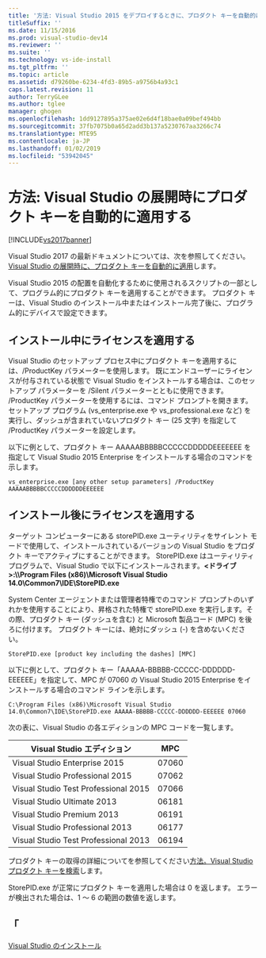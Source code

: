 ```yaml
---
title: '方法: Visual Studio 2015 をデプロイするときに、プロダクト キーを自動的に適用 |Microsoft Docs'
titleSuffix: ''
ms.date: 11/15/2016
ms.prod: visual-studio-dev14
ms.reviewer: ''
ms.suite: ''
ms.technology: vs-ide-install
ms.tgt_pltfrm: ''
ms.topic: article
ms.assetid: d79260be-6234-4fd3-89b5-a9756b4a93c1
caps.latest.revision: 11
author: TerryGLee
ms.author: tglee
manager: ghogen
ms.openlocfilehash: 1dd9127895a375ae02e6d4f18bae0a09bef494bb
ms.sourcegitcommit: 37fb7075b0a65d2add3b137a5230767aa3266c74
ms.translationtype: MTE95
ms.contentlocale: ja-JP
ms.lasthandoff: 01/02/2019
ms.locfileid: "53942045"
---
```

# <a name="how-to-automatically-apply-product-keys-when-deploying-visual-studio"></a>方法: Visual Studio の展開時にプロダクト キーを自動的に適用する
[!INCLUDE[vs2017banner](../includes/vs2017banner.md)]

Visual Studio 2017 の最新ドキュメントについては、次を参照してください。 [Visual Studio の展開時に、プロダクト キーを自動的に適用](/visualstudio/install/automatically-apply-product-keys-when-deploying-visual-studio)します。

Visual Studio 2015 の配置を自動化するために使用されるスクリプトの一部として、プログラム的にプロダクト キーを適用することができます。 プロダクト キーは、Visual Studio のインストール中またはインストール完了後に、プログラム的にデバイスで設定できます。

## <a name="apply-the-license-during-installation"></a>インストール中にライセンスを適用する
 Visual Studio のセットアップ プロセス中にプロダクト キーを適用するには、/ProductKey パラメーターを使用します。 既にエンドユーザーにライセンスが付与されている状態で Visual Studio をインストールする場合は、このセットアップ パラメーターを /Silent パラメーターとともに使用できます。 /ProductKey パラメーターを使用するには、コマンド プロンプトを開きます。 セットアップ プログラム (vs_enterprise.exe や vs_professional.exe など) を実行し、ダッシュが含まれていないプロダクト キー (25 文字) を指定して /ProductKey パラメーターを設定します。

 以下に例として、プロダクト キー AAAAABBBBBCCCCCDDDDDEEEEEEE を指定して Visual Studio 2015 Enterprise をインストールする場合のコマンドを示します。

 `vs_enterprise.exe [any other setup parameters] /ProductKey AAAAABBBBBCCCCCDDDDDDEEEEEE`

## <a name="apply-the-license-after-installation"></a>インストール後にライセンスを適用する
 ターゲット コンピューターにある storePID.exe ユーティリティをサイレント モードで使用して、インストールされているバージョンの Visual Studio をプロダクト キーでアクティブにすることができます。 StorePID.exe はユーティリティ プログラムで、Visual Studio で以下にインストールされます。**\<ドライブ>:\\\Program Files (x86)\Microsoft Visual Studio 14.0\Common7\IDE\StorePID.exe**

 System Center エージェントまたは管理者特権でのコマンド プロンプトのいずれかを使用することにより、昇格された特権で storePID.exe を実行します。その際、プロダクト キー (ダッシュを含む) と Microsoft 製品コード (MPC) を後ろに付けます。 プロダクト キーには、絶対にダッシュ (-) を含めないください。

 `StorePID.exe [product key including the dashes] [MPC]`

 以下に例として、プロダクト キー「AAAAA-BBBBB-CCCCC-DDDDDD-EEEEEE」を指定して、MPC が 07060 の Visual Studio 2015 Enterprise をインストールする場合のコマンド ラインを示します。

 `C:\Program Files (x86)\Microsoft Visual Studio 14.0\Common7\IDE\StorePID.exe AAAAA-BBBBB-CCCCC-DDDDDD-EEEEEE 07060`

 次の表に、Visual Studio の各エディションの MPC コードを一覧します。

|Visual Studio エディション|MPC|
|---------------------------|---------|
|Visual Studio Enterprise 2015|07060|
|Visual Studio Professional 2015|07062|
|Visual Studio Test Professional 2015|07066|
|Visual Studio Ultimate 2013|06181|
|Visual Studio Premium 2013|06191|
|Visual Studio Professional 2013|06177|
|Visual Studio Test Professional 2013|06194|

 プロダクト キーの取得の詳細についてを参照してください[方法。Visual Studio プロダクト キーを検索](../install/how-to-locate-the-visual-studio-product-key.md)します。

 StorePID.exe が正常にプロダクト キーを適用した場合は 0 を返します。 エラーが検出された場合は、1 ～ 6 の範囲の数値を返します。

## <a name="see-also"></a>「
 [Visual Studio のインストール](../install/install-visual-studio-2015.md)